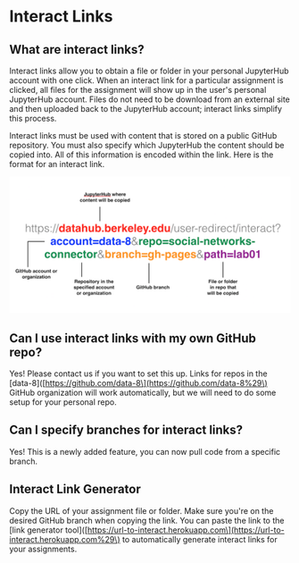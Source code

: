 # Interact Links

## What are interact links?

Interact links allow you to obtain a file or folder in your personal JupyterHub account with one click. When an interact link for a particular assignment is clicked, all files for the assignment will show up in the user's personal JupyterHub account. Files do not need to be download from an external site and then uploaded back to the JupyterHub account; interact links simplify this process. 

Interact links must be used with content that is stored on a public GitHub repository. You must also specify which JupyterHub the content should be copied into. All of this information is encoded within the link. Here is the format for an interact link.

![](/assets/interact-link.png)

## Can I use interact links with my own GitHub repo?

Yes! Please contact us if you want to set this up. Links for repos in the \[data-8\]\([https://github.com/data-8\](https://github.com/data-8%29\) GitHub organization will work automatically, but we will need to do some setup for your personal repo.

## Can I specify branches for interact links?

Yes! This is a newly added feature, you can now pull code from a specific branch.

## Interact Link Generator

Copy the URL of your assignment file or folder. Make sure you're on the desired GitHub branch when copying the link. You can paste the link to the \[link generator tool\]\([https://url-to-interact.herokuapp.com\](https://url-to-interact.herokuapp.com%29\) to automatically generate interact links for your assignments.

